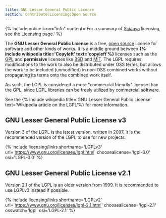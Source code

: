 ```yaml
---
title: GNU Lesser General Public License
section: Contribute:Licensing:Open Source
---
```


{% include notice icon="info" content='For a summary of [SciJava](/libs/scijava) licensing, see the [Licensing](/licensing) page.' %} 

The **GNU Lesser General Public License** is a free, [open source](/licensing/open-source)
license for software and other kinds of works. It is a middle ground between
**{% include wikipedia title='Copyleft' text='copyleft'%}** licenses such as
the [GPL](/licensing/gpl) and **permissive** licenses like [BSD](/licensing/bsd) and [MIT](/licensing/mit).
The LGPL requires modifications to the work to also be distributed under OSS
terms, but allows the work to be included (unmodified) in non-OSS combined
works without propagating its terms onto the combined work itself.

As such, the LGPL is considered a more "commercial friendly" license than the
GPL, since LGPL libraries can be freely utilized by commercial software.

See the
{% include wikipedia title='GNU Lesser General Public License' text='Wikipedia article on the LGPL'%}
for more information.

## GNU Lesser General Public License v3

Version 3 of the LGPL is the latest version, written in 2007. It is the
recommended version of the LGPL to use for new projects.

{% include licensing/links shortname='LGPLv3' url='https://www.gnu.org/licenses/lgpl.html' choosealicense='lgpl-3.0' osi='LGPL-3.0' %}

## GNU Lesser General Public License v2.1

Version 2.1 of the LGPL is an older version from 1999. It is recommended to use
LGPLv3 instead if possible.

{% include licensing/links shortname='LGPLv2' url='https://www.gnu.org/licenses/lgpl-2.1.html' choosealicense='lgpl-2.1' osswatch='lgpl' osi='LGPL-2.1' %}
